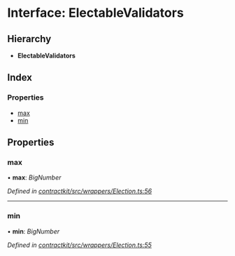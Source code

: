 # Interface: ElectableValidators

## Hierarchy

* **ElectableValidators**

## Index

### Properties

* [max](_contractkit_src_wrappers_election_.electablevalidators.md#max)
* [min](_contractkit_src_wrappers_election_.electablevalidators.md#min)

## Properties

###  max

• **max**: *BigNumber*

*Defined in [contractkit/src/wrappers/Election.ts:56](https://github.com/celo-org/celo-monorepo/blob/master/packages/contractkit/src/wrappers/Election.ts#L56)*

___

###  min

• **min**: *BigNumber*

*Defined in [contractkit/src/wrappers/Election.ts:55](https://github.com/celo-org/celo-monorepo/blob/master/packages/contractkit/src/wrappers/Election.ts#L55)*
